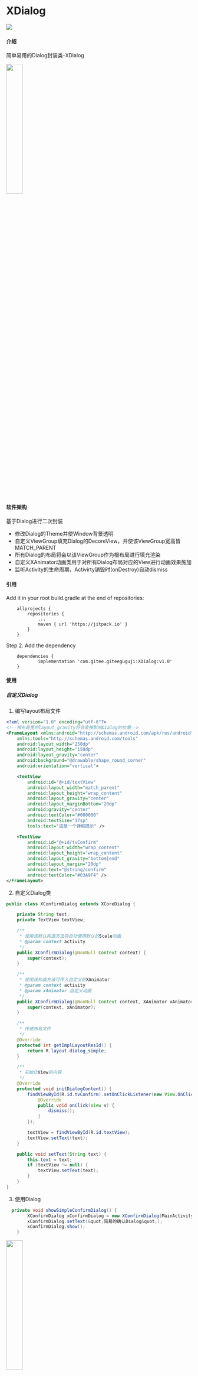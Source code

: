 # XDialog
[![](https://jitpack.io/v/com.gitee.giteeguguji/XDialog.svg)](https://jitpack.io/#com.gitee.giteeguguji/XDialog)
#### 介绍
简单易用的Dialog封装类-XDialog

<img src="https://gitee.com/giteeguguji/XDialog/raw/master/app/src/main/images/sample.gif" width="30%" height="30%" onerror="this.src='https://github.com/xiaojigugu/XDialog/blob/master/app/src/main/images/sample.gif?raw=true'">

#### 软件架构 
基于Dialog进行二次封装  
* 修改Dialog的Theme并使Window背景透明
* 自定义ViewGroup填充Dialog的DecoreView，并使该ViewGroup宽高皆MATCH_PARENT
* 所有Dialog的布局将会以该ViewGroup作为根布局进行填充渲染
* 自定义XAnimator动画类用于对所有Dialog布局对应的View进行动画效果施加
* 监听Activity的生命周期，Activirty销毁时(onDestroy)自动dismiss

#### 引用

Add it in your root build.gradle at the end of repositories:
```
    allprojects {  
        repositories {  
			...  
			maven { url 'https://jitpack.io' }  
		}  
	}  
```
Step 2. Add the dependency
```
	dependencies {  
	        implementation 'com.gitee.giteeguguji:XDialog:v1.0'  
	}  
```
#### 使用
#####  自定义Dialog  
1. 编写layout布局文件
```xml
<?xml version="1.0" encoding="utf-8"?>
<!--根布局里的layout_gravity将会直接影响Dialog的位置-->
<FrameLayout xmlns:android="http://schemas.android.com/apk/res/android"
    xmlns:tools="http://schemas.android.com/tools"
    android:layout_width="250dp"
    android:layout_height="150dp"
    android:layout_gravity="center"
    android:background="@drawable/shape_round_corner"
    android:orientation="vertical">

    <TextView
        android:id="@+id/textView"
        android:layout_width="match_parent"
        android:layout_height="wrap_content"
        android:layout_gravity="center"
        android:layout_marginBottom="20dp"
        android:gravity="center"
        android:textColor="#000000"
        android:textSize="17sp"
        tools:text="这是一个弹框提示" />

    <TextView
        android:id="@+id/tvConfirm"
        android:layout_width="wrap_content"
        android:layout_height="wrap_content"
        android:layout_gravity="bottom|end"
        android:layout_margin="20dp"
        android:text="@string/confirm"
        android:textColor="#03A9F4" />
</FrameLayout>
```

2. 自定义Dialog类
```java
public class XConfirmDialog extends XCoreDialog {

    private String text;
    private TextView textView;

    /**
     * 使用该默认构造方法将自动使用默认的Scale动画
     * @param context activity
     */
    public XConfirmDialog(@NonNull Context context) {
        super(context);
    }

    /**
     * 使用该构造方法可传入自定义的XAnimator
     * @param context activity
     * @param xAnimator 自定义动画
     */
    public XConfirmDialog(@NonNull Context context, XAnimator xAnimator) {
        super(context, xAnimator);
    }

    /**
     * 传递布局文件
     */
    @Override
    protected int getImplLayoutResId() {
        return R.layout.dialog_simple;
    }

    /**
     * 初始化View的内容
     */
    @Override
    protected void initDialogContent() {
        findViewById(R.id.tvConfirm).setOnClickListener(new View.OnClickListener() {
            @Override
            public void onClick(View v) {
                dismiss();
            }
        });

        textView = findViewById(R.id.textView);
        textView.setText(text);
    }

    public void setText(String text) {
        this.text = text;
        if (textView != null) {
            textView.setText(text);
        }
    }
}
```

3. 使用Dialog
```java
  private void showSimpleConfirmDialog() {
        XConfirmDialog xConfirmDialog = new XConfirmDialog(MainActivity.this);
        xConfirmDialog.setText(&quot;简易的确认Dialog&quot;);
        xConfirmDialog.show();
    }
```
<img src="https://gitee.com/giteeguguji/XDialog/raw/master/app/src/main/images/simple.png" height="30%" width="30%" onerror="this.src='https://github.com/xiaojigugu/XDialog/blob/master/app/src/main/images/simple.png?raw=true'">

4. 自定义动画

这里以内部默认的缩放动画为例

```java
/**
 * 缩放动画
 */
public class XAnimatorScale extends XAnimator {
    /**
     * 动画未开始时DialogView的初始状态
     */
    @Override
    public void initAnim() {
        //getView()获取到Dialog布局对应的View
        //将目标DialogView缩放设置为0
        getView().setScaleX(0);
        getView().setScaleY(0);
    }

    @Override
    public void animShow() {
        //将目标DialogView的缩放级别过度到1
        getView().animate().scaleX(1f).scaleY(1f).setDuration(ANIM_DURATION).start();
    }

    @Override
    public void animShowing() {
        //DialogView完全可见时可在这里继续施加动画
        //需要自己手动调用
        //eg. XAnimatorScale xAnimatorScale=new XAnimatorScale();
        //    xAnimatorScale.animShowing()
    }

    @Override
    public void animDismiss() {
        getView().animate().scaleX(0f).scaleY(0f).setDuration(ANIM_DURATION).start();
    }
}
```
```java
//使用缩放动画
XConfirmDialog xConfirmDialog = new XConfirmDialog(MainActivity.this,new XAnimatorScale());
xConfirmDialog.setText(&quot;简易的确认Dialog&quot;);
xConfirmDialog.show();
```

5. 设置背景色
背景色默认为有透明度的灰色阴影,若需要需改，可在自定义的Dialog类中复写以下方法：
```java
  @Override
    public Drawable getBackgroundDrawable() {
        //这里将背景色修改为透明背景
        return new ColorDrawable(Color.TRANSPARENT);
    }
```

6. 事件监听
监听Dialog的生命周期，复写以下方法：
```java
    @Override
    public XDialogLifeCallBack getXDialogCallBack() {
        return new XDialogLifeCallbackImpl(){
            @Override
            public void onCreateInstance(XCoreDialog XCoreDialog) {
                super.onCreateInstance(XCoreDialog);
                //Dialog类实例化完成
            }

            @Override
            public void onCreate() {
                super.onCreate();
                //Dialog创建完成，创建完成后不会再次创建直至onDesteroy
            }

            @Override
            public void onContentReady(View dialogView) {
                super.onContentReady(dialogView);
               //DialogView已创建并添加进Dialog中
               //此处不能进行宽高获取等操作，若有需要请复写onDialogViewCreated();
            }

            @Override
            public void onAnimatorBindDialogView(XAnimator xAnimator) {
                super.onAnimatorBindDialogView(xAnimator);
                //自定义动画类已经绑定了DialogView但还未调用initAnim()
            }

            @Override
            public void onAnimInitialized(XAnimator xAnimator) {
                super.onAnimInitialized(xAnimator);
                //动画完全初始化
            }

            @Override
            public void onShow() {
                super.onShow();
                //Dialog显示动画播放完毕，Dialog完全显示
            }

            @Override
            public void onDestroy() {
                super.onDestroy();
                //Dialog销毁，再次使用会重新onCreate()
            }

            @Override
            public void onDismiss() {
                super.onDismiss();
                //Dialog隐藏动画播放完毕，Dialog完全隐藏
            }

            @Override
            public void onTouchOutside(MotionEvent ev) {
                super.onTouchOutside(ev);
                //触摸了Dialog外部区域
            }
        };
    }
```

7. 点击外部区域是否dismiss，调用原Dialog的方法即可
```java
simpleDialog.setCanceledOnTouchOutside(false);
```

8. 事件分发 
* 对Dialog的根布局Layout进行事件处理可以复写以下方法
```java
        /**
         * 重写该方法进行事件拦截，拦截后会进入onContainerTouchEvent
         * 外部拦截时请注意不要拦截down，up事件，否则子View将收不到任何点击事件
         */
        @Override
        public boolean onContainerInterceptTouchEvent(@NonNull MotionEvent ev) {
            boolean isIntercept = false;
            switch (ev.getAction()) {
                case MotionEvent.ACTION_DOWN:
                    isIntercept = false;
                    break;
                case MotionEvent.ACTION_MOVE:
                    break;
                case MotionEvent.ACTION_UP:
                case MotionEvent.ACTION_CANCEL:
                    isIntercept = false;
                    break;
            }
            return isIntercept;
        }

        /**
         * 重写该方法进行触摸事件处理
         * @return false-进入onTouchEvent true-消费事件
         */
        @Override
        public boolean onContainerTouchEvent(@NonNull MotionEvent ev) {
            return super.onContainerTouchEvent(ev);
        }

        @Override
        public boolean onTouchEvent(@NonNull MotionEvent event) {
            return super.onTouchEvent(event);
        }
```

* 事件穿透  
如果需要在点击Dialog外部区域时底层的界面能够响应触摸事件，则做如下处理：
```java
    @Override
    public boolean onTouchEvent(@NonNull MotionEvent event) {
        ((Activity) getRealContext()).dispatchTouchEvent(event);
        return false;
    }
```

